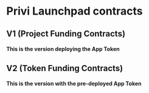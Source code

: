 # Privi Launchpad contracts

## V1 (Project Funding Contracts)

#### This is the version deploying the App Token

## V2 (Token Funding Contracts)

#### This is the version with the pre-deployed App Token
